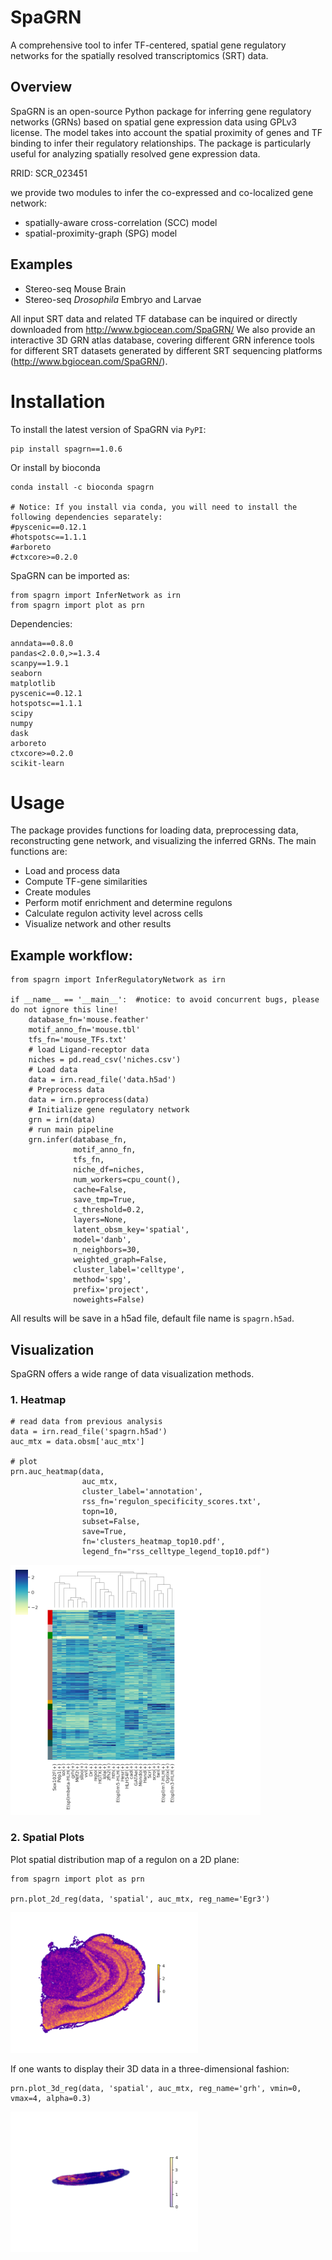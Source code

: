 # SpaGRN
A comprehensive tool to infer TF-centered, spatial gene regulatory networks for the spatially resolved transcriptomics (SRT) data.

## Overview
SpaGRN is an open-source Python package for inferring gene regulatory networks (GRNs) based on spatial gene expression data using GPLv3 license. The model takes into account the spatial proximity of genes and TF binding to infer their regulatory relationships. The package is particularly useful for analyzing spatially resolved gene expression data.

RRID: SCR_023451

we provide two modules to infer the co-expressed and co-localized gene network:
* spatially-aware cross-correlation (SCC) model 
* spatial-proximity-graph (SPG) model 
  
## Examples

* Stereo-seq Mouse Brain
* Stereo-seq *Drosophila* Embryo and Larvae

All input SRT data and related TF database can be inquired or directly downloaded from http://www.bgiocean.com/SpaGRN/
We also provide an interactive 3D GRN atlas database, covering different GRN inference tools for different SRT datasets generated by different SRT sequencing platforms (http://www.bgiocean.com/SpaGRN/). 


# Installation
To install the latest version of SpaGRN via `PyPI`:
```
pip install spagrn==1.0.6
```
Or install by bioconda

```
conda install -c bioconda spagrn

# Notice: If you install via conda, you will need to install the following dependencies separately:
#pyscenic==0.12.1
#hotspotsc==1.1.1
#arboreto
#ctxcore>=0.2.0
```

SpaGRN can be imported as:
```
from spagrn import InferNetwork as irn
from spagrn import plot as prn
```

Dependencies:
```
anndata==0.8.0
pandas<2.0.0,>=1.3.4
scanpy==1.9.1
seaborn
matplotlib 
pyscenic==0.12.1
hotspotsc==1.1.1
scipy
numpy
dask
arboreto
ctxcore>=0.2.0
scikit-learn
```


# Usage
The package provides functions for loading data, preprocessing data, reconstructing gene network, and visualizing the inferred GRNs. The main functions are:
* Load and process data
* Compute TF-gene similarities
* Create modules
* Perform motif enrichment and determine regulons
* Calculate regulon activity level across cells
* Visualize network and other results

## Example workflow:
```
from spagrn import InferRegulatoryNetwork as irn

if __name__ == '__main__':  #notice: to avoid concurrent bugs, please do not ignore this line!
    database_fn='mouse.feather'
    motif_anno_fn='mouse.tbl'
    tfs_fn='mouse_TFs.txt'
    # load Ligand-receptor data
    niches = pd.read_csv('niches.csv')
    # Load data
    data = irn.read_file('data.h5ad')
    # Preprocess data
    data = irn.preprocess(data)
    # Initialize gene regulatory network
    grn = irn(data)
    # run main pipeline
    grn.infer(database_fn,
              motif_anno_fn,
              tfs_fn,
              niche_df=niches,
              num_workers=cpu_count(),
              cache=False,
              save_tmp=True,
              c_threshold=0.2,
              layers=None,
              latent_obsm_key='spatial',
              model='danb',
              n_neighbors=30,
              weighted_graph=False,
              cluster_label='celltype',
              method='spg',
              prefix='project',
              noweights=False)
```
All results will be save in a h5ad file, default file name is `spagrn.h5ad`.

## Visualization
SpaGRN offers a wide range of data visualization methods.
### 1. Heatmap
```
# read data from previous analysis
data = irn.read_file('spagrn.h5ad')
auc_mtx = data.obsm['auc_mtx']

# plot 
prn.auc_heatmap(data,
                auc_mtx,
                cluster_label='annotation',
                rss_fn='regulon_specificity_scores.txt',
                topn=10,
                subset=False,
                save=True,
                fn='clusters_heatmap_top10.pdf',
                legend_fn="rss_celltype_legend_top10.pdf")  
```
<img src="./resource/E14-16h_hotspot_clusters_heatmap_top5.png" width="400">

### 2. Spatial Plots
Plot spatial distribution map of a regulon on a 2D plane:
```
from spagrn import plot as prn

prn.plot_2d_reg(data, 'spatial', auc_mtx, reg_name='Egr3')
```
<img src="./resource/Egr3.png" width="300">

If one wants to display their 3D data in a three-dimensional fashion:
```
prn.plot_3d_reg(data, 'spatial', auc_mtx, reg_name='grh', vmin=0, vmax=4, alpha=0.3)
```
<img src="./resource/grh_L3.png" width="300">
